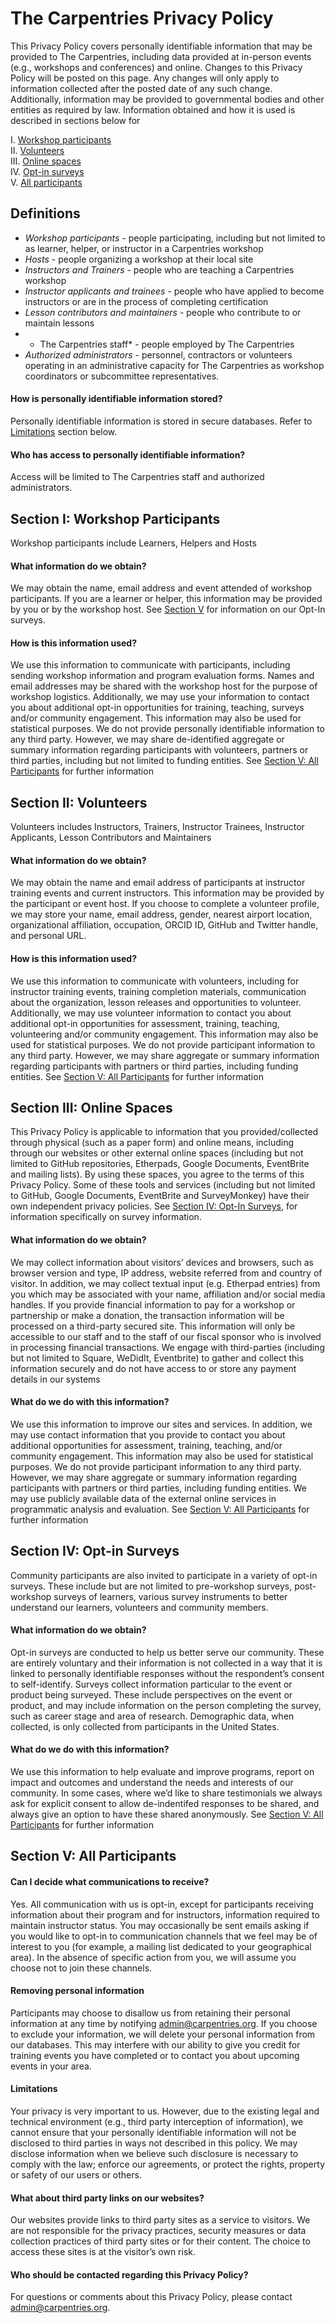 # The Carpentries Privacy Policy

This Privacy Policy covers personally identifiable information that may be provided to The Carpentries, including data provided at in-person events (e.g., workshops and conferences) and online. Changes to this Privacy Policy will be posted on this page. Any changes will only apply to information collected after the posted date of any such change. Additionally, information may be provided to governmental bodies and other entities as required by law.
Information obtained and how it is used is described in sections below for

I. [Workshop participants](#section-i-workshop-participants)  
II. [Volunteers](#section-ii-volunteers)  
III. [Online spaces](#section-iii-online-spaces)  
IV. [Opt-in surveys](#section-iv-opt-in-surveys)  
V. [All participants](#section-v-all-participants)


## Definitions

- *Workshop participants* - people participating, including but not limited to as learner, helper, or instructor in a Carpentries workshop
- *Hosts* - people organizing a workshop at their local site
- *Instructors and Trainers* - people who are teaching a Carpentries workshop
- *Instructor applicants and trainees* - people who have applied to become instructors or are in the process of completing certification
- *Lesson contributors and maintainers* - people who contribute to or maintain lessons
- * The Carpentries staff* - people employed by The Carpentries
- *Authorized administrators* - personnel, contractors or volunteers operating in an administrative capacity for The Carpentries as workshop coordinators or subcommittee representatives.

#### How is personally identifiable information stored?

Personally identifiable information is stored in secure databases. Refer to [Limitations](#limitations) section below.


#### Who has access to personally identifiable information?

Access will be limited to The Carpentries staff and authorized administrators.

## Section I: Workshop Participants
Workshop participants include Learners, Helpers and Hosts

#### What information do we obtain?
We may obtain the name, email address and event attended of workshop participants. If you are a learner or helper, this information may be provided by you or by the workshop host. See [Section V](#section-v-all-participants) for information on our Opt-In surveys.

#### How is this information used?
We use this information to communicate with participants, including sending workshop information and program evaluation forms. Names and email addresses may be shared with the workshop host for the purpose of workshop logistics. Additionally, we may use  your information to contact you about additional opt-in opportunities for training, teaching, surveys and/or community engagement. This information may also be used for statistical purposes. We do not provide personally identifiable information to any third party. However, we may share de-identified aggregate or summary information regarding participants with volunteers, partners or third parties, including but not limited to funding entities.
See [Section V: All Participants](#section-v-all-participants) for further information

## Section II: Volunteers

Volunteers includes Instructors, Trainers, Instructor Trainees, Instructor Applicants, Lesson Contributors and Maintainers

#### What information do we obtain?
We may obtain the name and email address of participants at instructor training events and current instructors. This information may be provided by the participant or event host. If you choose to complete a volunteer profile, we may store your name, email address, gender, nearest airport location, organizational affiliation, occupation, ORCID ID, GitHub and Twitter handle, and personal URL.

#### How is this information used?
We use this information to communicate with volunteers, including for instructor training events, training completion materials, communication about the organization, lesson releases and opportunities to volunteer. Additionally, we may use volunteer information to contact you about additional opt-in opportunities for assessment, training, teaching, volunteering and/or community engagement. This information may also be used for statistical purposes. We do not provide participant information to any third party. However, we may share aggregate or summary information regarding participants with partners or third parties, including funding entities.
See [Section V: All Participants](#section-v-all-participants) for further information

## Section III: Online Spaces
This Privacy Policy is applicable to information that you provided/collected through physical (such as a paper form) and online means, including through our websites or other external online spaces (including but not limited to GitHub repositories, Etherpads, Google Documents, EventBrite and mailing lists). By using these spaces, you agree to the terms of this Privacy Policy. Some of these tools and services (including but not limited to GitHub, Google Documents, EventBrite and SurveyMonkey) have their own independent privacy policies. See [Section IV: Opt-In Surveys](#section-iv-opt-in-surveys), for information specifically on survey information.

#### What information do we obtain?
We may collect information about visitors’ devices and browsers, such as browser version and type, IP address, website referred from and country of visitor.
In addition, we may collect textual input (e.g. Etherpad entries) from you which may be associated with your name, affiliation and/or social media handles.
If you provide financial information to pay for a workshop or partnership or make a donation, the transaction information will be processed on a third-party secured site. This information will only be accessible to our staff and to the staff of our fiscal sponsor who is involved in processing financial transactions. We  engage with third-parties (including but not limited to Square, WeDidIt, Eventbrite) to gather and collect this information securely and do not have access to or store any payment details in our systems

#### What  do we do with this information?
We use this information to improve our sites and services. In addition, we may use contact information that you provide to contact you about additional opportunities for assessment, training, teaching, and/or community engagement. This information may also be used for statistical purposes. We do not provide participant information to any third party. However, we may share aggregate or summary information regarding participants with partners or third parties, including funding entities.
We may use publicly available data of the external online services in programmatic analysis and evaluation.
See [Section V: All Participants](#section-v-all-participants) for further information

## Section IV: Opt-in Surveys
Community participants are also invited to participate in a variety of opt-in surveys. These include but are not limited to pre-workshop surveys, post-workshop surveys of learners, various survey instruments to better understand our learners, volunteers and community members.

#### What information do we obtain?
Opt-in surveys are conducted to help us better serve our community. These are entirely voluntary and their information is not collected in a way that it is linked to personally identifiable responses without the respondent’s consent to self-identify.
Surveys collect information particular to the event or product being surveyed. These include perspectives on the event or product, and may include information on the person completing the survey, such as career stage and area of research. Demographic data, when collected, is only collected from participants in the United States.

#### What  do we do with this information?
We use this information to help evaluate and improve programs, report on impact and outcomes and understand the needs and interests of our community. In some cases, where we’d like to share testimonials we always ask for explicit consent to allow de-indentifed responses to be shared, and always give an option to have these shared anonymously.
See [Section V: All Participants](#section-v-all-participants) for further information

## Section V: All Participants

#### Can I decide what communications to receive?
Yes. All communication with us is opt-in, except for participants receiving information about their program and for instructors, information required to maintain instructor status. You may occasionally be sent emails asking if you would like to opt-in to communication channels that we feel may be of interest to you (for example, a mailing list dedicated to your geographical area). In the absence of specific action from you, we will assume you choose not to join these channels.

#### Removing personal information
Participants may choose to disallow us from retaining their personal information at any time by notifying [admin@carpentries.org](mailto:admin@carpentries.org). If you choose to exclude your information, we will delete your personal information from our databases. This may interfere with our ability to give you credit for training events you have completed or to contact you about upcoming events in your area.

#### Limitations
Your privacy is very important to us. However, due to the existing legal and technical environment (e.g., third party interception of information), we cannot ensure that your personally identifiable information will not be disclosed to third parties in ways not described in this policy.
We may disclose information when we believe such disclosure is necessary to comply with the law; enforce our agreements, or protect the rights, property or safety of our users or others.

#### What about third party links on our websites?
Our websites provide links to third party sites as a service to visitors. We are not responsible for the privacy practices, security measures or data collection practices of third party sites or for their content. The choice to access these sites is at the visitor’s own risk.

#### Who should be contacted regarding this Privacy Policy?
For questions or comments about this Privacy Policy, please contact [admin@carpentries.org](mailto:admin@carpentries.org).
